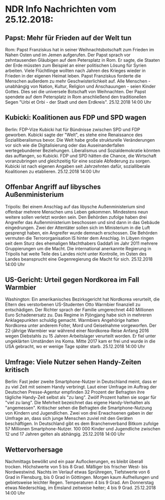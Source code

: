 # NDR Info Nachrichten vom 25.12.2018:


## Papst: Mehr für Frieden auf der Welt tun
Rom:	Papst Franziskus hat in seiner Weihnachtsbotschaft zum Frieden im Nahen Osten und im Jemen aufgerufen. Der Papst sprach vor zehntausenden Gläubigen auf dem Petersplatz in Rom. Er sagte, die Staaten der Erde müssten zum Beispiel an einer politischen Lösung für Syrien arbeiten. Viele Flüchtlinge wollten nach Jahren des Krieges wieder in Frieden in der eigenen Heimat leben. Papst Franziskus forderte die Menschen außerdem zu mehr Geschwisterlichkeit auf. Alle Menschen - unabhängig von Nation, Kultur, Religion und Anschauungen - seien Kinder Gottes. Dies sei die universele Botschaft von Weihnachten. Der Papst spendete auf dem Petersplatz in Rom anschließend den traditionellen Segen "Urbi et Orbi - der Stadt und dem Erdkreis". 25.12.2018 14:00 Uhr 

## Kubicki: Koalitionen aus FDP und SPD wagen
Berlin:	FDP-Vize Kubicki hat für Bündnisse zwischen SPD und FDP geworben. Kubicki sagte der "Welt", es stehe eine Renaissance des Sozialliberalismus bevor. Die Welt habe große strukturelle Veränderungen vor sich wie die Digitalisierung oder das Auseinanderfallen wertegebundener Beziehungen. Liberalismus und Sozialdemokratie könnten das auffangen, so Kubicki. FDP und SPD hätten die Chance, die Wirtschaft voranzubringen und gleichzeitig für eine soziale Abfederung zu sorgen. Kubicki ist nach eigenen Angaben seit Jahrzehnten dafür, sozialliberale Koalitionen zu etablieren. 25.12.2018 14:00 Uhr 

## Offenbar Angriff auf libysches Außenministerium
Tripolis: Bei einem Anschlag auf das libysche Außenministerium sind offenbar mehrere Menschen ums Leben gekommen. Mindestens neun weitere sollen verletzt worden sein. Den Behörden zufolge haben drei Angreifer das Außenministerium beschossen und sind dann in das Gebäude eingedrungen. Zwei der Attentäter sollen sich im Ministerium in die Luft gesprengt haben, ein Angreifer wurde demnach erschossen. Die Behörden vermuten die Terrororganisation IS hinter dem Anschlag. In Libyen ringen seit dem Sturz des ehemaligen Machthabers Gaddafi im Jahr 2011 mehrere Gruppierungen um die Macht. Die international anerkannte Regierung in Tripolis hat weite Teile des Landes nicht unter Kontrolle, im Osten des Landes beansprucht eine Gegenregierung die Macht für sich. 25.12.2018 14:00 Uhr 

## US-Gericht: Urteil gegen Nordkorea im Fall Warmbier
Washington: Ein amerikanisches Bezirksgericht hat Nordkorea verurteilt, die Eltern des verstorbenen US-Studenten Otto Warmbier finanziell zu entschädigen. Der Richter sprach der Familie umgerechnet 440 Millionen Euro Schadenersatz zu. Das Regime in Pjöngjang habe sich in mehreren Anklagepunkten schuldig gemacht. Warmbiers Angehörige hatten Nordkorea unter anderem Folter, Mord und Geiselnahme vorgeworfen. Der 22-jährige Warmbier war während einer Nordkorea-Reise Anfang 2016 wegen Diebstahls zu 15 Jahren Arbeitslager verurteilt worden. Er fiel unter ungeklärten Umständen ins Koma. Mitte 2017 kam er frei und wurde in die USA gebracht, wo er wenige Tage später starb. 25.12.2018 14:00 Uhr 

## Umfrage: Viele Nutzer sehen Handy-Zeiten kritisch
Berlin: Fast jeder zweite Smartphone-Nutzer in Deutschland meint, dass er zu viel Zeit mit seinem Handy verbringt. Laut einer Umfrage im Auftrag der Deutschen Presse-Agentur empfinden 32 Prozent der Befragten ihre tägliche Handy-Zeit selbst als "zu lang". Zwölf Prozent halten sie sogar für "viel zu lang". Die Mehrheit bezeichnet das eigene Handy-Verhalten als "angemessen". Kritischer sehen die Befragten die Smartphone-Nutzung von Kindern und Jugendlichen. Zwei von drei Erwachsenen gaben in der Umfrage an, dass sich junge Menschen zuviel mit den Geräten beschäftigen. In Deutschland gibt es dem Branchenverband Bitkom zufolge 57 Millionen Smartphone-Nutzer. 100 000 Kinder und Jugendliche zwischen 12 und 17 Jahren gelten als abhängig. 25.12.2018 14:00 Uhr 

## Wettervorhersage
Nachmittags bewölkt und ein paar Auflockerungen, es bleibt überall trocken. Höchstwerte von 5 bis 8 Grad. Mäßiger bis frischer West- bis Nordwestwind. Nachts im Verlauf etwas Sprühregen, Tiefstwerte von 6 Grad in Flensburg, bis 0 Grad in Göttingen. Morgen kaum Aufhellungen und gebietsweise leichter Regen. Temperaturen 4 bis 9 Grad. Am Donnerstag etwas Niederschlag, im Emsland zeitweise heiter; 4 bis 9 Grad. 25.12.2018 14:00 Uhr 
